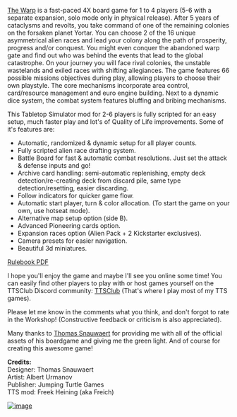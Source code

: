 [The Warp](https://boardgamegeek.com/boardgame/282775/the-warp) is a fast-paced 4X board game for 1 to 4 players (5-6 with a separate expansion, solo mode only in physical release). After 5 years of cataclysms and revolts, you take command of one of the remaining colonies on the forsaken planet Yortar. You can choose 2 of the 16 unique asymmetrical alien races and lead your colony along the path of prosperity, progress and/or conquest. You might even conquer the abandoned warp gate and find out who was behind the events that lead to the global catastrophe. On your journey you will face rival colonies, the unstable wastelands and exiled races with shifting allegiances.
The game features 66 possible missions objectives during play, allowing players to choose their own playstyle. The core mechanisms incorporate area control, card/resource management and euro engine building. Next to a dynamic dice system, the combat system features bluffing and bribing mechanisms.

This Tabletop Simulator mod for 2-6 players is fully scripted for an easy setup, much faster play and lot's of Quality of Life improvements.
Some of it's features are:
- Automatic, randomized & dynamic setup for all player counts. 
- Fully scripted alien race drafting system.
- Battle Board for fast & automatic combat resolutions. Just set the attack & defense inputs and go!
- Archive card handling: semi-automatic replenishing, empty deck detection/re-creating deck from discard pile, same type detection/resetting, easier discarding.
- Follow indicators for quicker game flow.
- Automatic start player, turn & color allocation. (To start the game on your own, use hotseat mode).
- Alternative map setup option (side B).
- Advanced Pioneering cards option.
- Expansion races option (Alien Pack + 2 Kickstarter exclusives).
- Camera presets for easier navigation.
- Beautiful 3d miniatures.

[Rulebook PDF](https://boardgamegeek.com/filepage/206209/the-warp-rulebook)

I hope you'll enjoy the game and maybe I'll see you online some time!
You can easily find other players to play with or host games yourself on the TTSClub Discord community:
[TTSClub](discord.me/ttsclub)
(That's where I play most of my TTS games).

Please let me know in the comments what you think, and don't forgot to rate in the Workshop!
(Constructive feedback or criticism is also appreciated).

Many thanks to [Thomas Snauwaert](https://boardgamegeek.com/boardgamedesigner/118938/thomas-snauwaert) for providing me with all of the official assets of his boardgame and giving me the green light. And of course for creating this awesome game!

**Credits:**  
Designer: Thomas Snauwaert  
Artist: Albert Urmanov  
Publisher: Jumping Turtle Games  
TTS mod: Freek Heining (aka Freich)  

[![image](https://i.ibb.co/zXjNkQX/Boxart.png)](https://boardgamegeek.com/boardgame/282775/the-warp)
